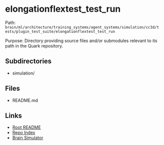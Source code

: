 # elongationflextest_test_run

Path: `brain/ml/architecture/training_systems/agent_systems/simulation/cc3d/tests/plugin_test_suite/elongationflextest_test_run`

Purpose: Directory providing source files and/or submodules relevant to its path in the Quark repository.

## Subdirectories
- simulation/

## Files
- README.md

## Links
- [Root README](../../../../../../../../../README.md)
- [Repo Index](../../../../../../../../../repo_index.json)
- [Brain Simulator](../../../../../../../../../brain/architecture/brain_simulator.py)
